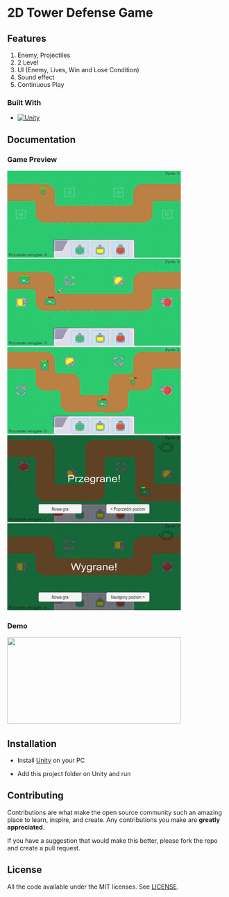 # 2D Tower Defense Game

## Features

1. Enemy, Projectiles
2. 2 Level
3. UI (Enemy, Lives, Win and Lose Condition)
4. Sound effect
5. Continuous Play

### Built With

* [![Unity][Unity.com]][Unity-url]

[Unity.com]: https://img.shields.io/badge/Unity-FFFFFF?style=for-the-badge&logo=unity&logoColor=black
[Unity-url]: https://unity.com/

## Documentation

### Game Preview
<img src="Preview/start.jpg" width="400" height="200"> <img src="Preview/level1.jpg" width="400" height="200"> <img src="Preview/level2.jpg" width="400" height="200"> <img src="Preview/lose.jpg" width="400" height="200"> <img src="Preview/win.jpg" width="400" height="200">

### Demo
<img src="Preview/demo.gif" width="400" height="200">

## Installation

- Install [Unity](https://store.unity.com/front-page?check_logged_in=1#plans-individual) on your PC

- Add this project folder on Unity and run

## Contributing

Contributions are what make the open source community such an amazing place to learn, inspire, and create. Any contributions you make are **greatly appreciated**.

If you have a suggestion that would make this better, please fork the repo and create a pull request.

## License

All the code available under the MIT licenses. See [LICENSE](LICENSE).


